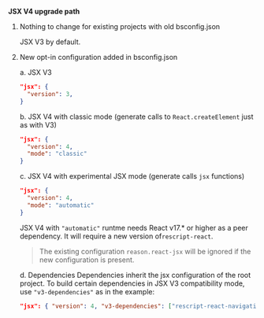 **JSX V4 upgrade path**

1. Nothing to change for existing projects with old bsconfig.json

   JSX V3 by default.

2. New opt-in configuration added in bsconfig.json

   a. JSX V3

   ```json
   "jsx": {
     "version": 3,
   }
   ```

   b. JSX V4 with classic mode (generate calls to `React.createElement` just as with V3)

   ```json
   "jsx": {
     "version": 4,
     "mode": "classic"
   }
   ```

   c. JSX V4 with experimental JSX mode (generate calls `jsx` functions)

   ```json
   "jsx": {
     "version": 4,
     "mode": "automatic"
   }
   ```

   JSX V4 with `"automatic"` runtme needs React v17.\* or higher as a peer dependency. It will require a new version of`rescript-react`.

   > The existing configuration `reason.react-jsx` will be ignored if the new configuration is present.

   d. Dependencies
   Dependencies inherit the jsx configuration of the root project.
   To build certain dependencies in JSX V3 compatibility mode, use `"v3-dependencies"` as in the example:

   ```json
   "jsx": { "version": 4, "v3-dependencies": ["rescript-react-navigation"] }
   ```
